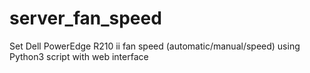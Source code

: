 # server_fan_speed
Set Dell PowerEdge R210 ii fan speed (automatic/manual/speed) using Python3 script with web interface
